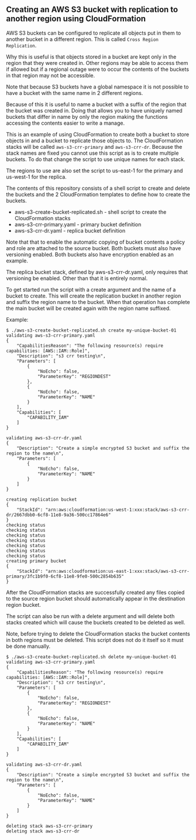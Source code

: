 ## Creating an AWS S3 bucket with replication to another region using CloudFormation

AWS S3 buckets can be configured to replicate all objects put in them to another bucket in a different region.
This is called ```Cross Region Replication```.

Why this is useful is that objects stored in a bucket are kept only in the region that they were created in.
Other regions may be able to access them if allowed but if a regional outage were to occur the contents of the buckets in that region may not be accessible.

Note that because S3 buckets have a global namespace it is not possible to have a bucket with the same name in 2 different regions.

Because of this it is useful to name a bucket with a suffix of the region that the bucket was created in.
Doing that allows you to have uniquely named buckets that differ in name by only the region making the functions accessing the contents easier to write a manage.

This is an example of using CloudFormation to create both a bucket to store objects in and a bucket to replicate those objects to.
The CloudFormation stacks will be called ```aws-s3-crr-primary``` and ```aws-s3-crr-dr```.
Because the stack names are fixed you cannot use this script as is to create multiple buckets.
To do that change the script to use unique names for each stack.

The regions to use are also set the script to us-east-1 for the primary and us-west-1 for the replica.

The contents of this repository consists of a shell script to create and delete the buckets and the 2 CloudFormation templates to define how to create the buckets.

* aws-s3-create-bucket-replicated.sh - shell script to create the CloudFormation stacks
* aws-s3-crr-primary.yaml - primary bucket definition
* aws-s3-crr-dr.yaml - replica bucket definition

Note that that to enable the automatic copying of bucket contents a policy and role are attached to the source bucket.
Both buckets must also have versioning enabled.
Both buckets also have encryption enabled as an example.

The replica bucket stack, defined by aws-s3-crr-dr.yaml, only requires that versioning be enabled.
Other than that it is entirely normal.

To get started run the script with a create argument and the name of a bucket to create.
This will create the replication bucket in another region and suffix the region name to the bucket.
When that operation has complete the main bucket will be created again with the region name suffixed.

Example:

```
$ ./aws-s3-create-bucket-replicated.sh create my-unique-bucket-01
validating aws-s3-crr-primary.yaml
{
    "CapabilitiesReason": "The following resource(s) require capabilities: [AWS::IAM::Role]",
    "Description": "s3 crr testing\n",
    "Parameters": [
        {
            "NoEcho": false,
            "ParameterKey": "REGIONDEST"
        },
        {
            "NoEcho": false,
            "ParameterKey": "NAME"
        }
    ],
    "Capabilities": [
        "CAPABILITY_IAM"
    ]
}

validating aws-s3-crr-dr.yaml
{
    "Description": "Create a simple encrypted S3 bucket and suffix the region to the name\n",
    "Parameters": [
        {
            "NoEcho": false,
            "ParameterKey": "NAME"
        }
    ]
}

creating replication bucket
{
    "StackId": "arn:aws:cloudformation:us-west-1:xxx:stack/aws-s3-crr-dr/2667dbb0-6cf8-11e8-9a36-500cc17864e6"
}
checking status
checking status
checking status
checking status
checking status
checking status
checking status
creating primary bucket
{
    "StackId": "arn:aws:cloudformation:us-east-1:xxx:stack/aws-s3-crr-primary/3fc1b9f0-6cf8-11e8-9fe0-500c2854b635"
}
```

After the CloudFormation stacks are successfully created any files copied to the source region bucket should automatically appear in the destination region bucket.

The script can also be run with a delete argument and will delete both stacks created which will cause the buckets created to be deleted as well.

Note, before trying to delete the CloudFormation stacks the bucket contents in both regions must be deleted.
This script does not do it itself so it must be done manually.

```
$ ./aws-s3-create-bucket-replicated.sh delete my-unique-bucket-01
validating aws-s3-crr-primary.yaml
{
    "CapabilitiesReason": "The following resource(s) require capabilities: [AWS::IAM::Role]",
    "Description": "s3 crr testing\n",
    "Parameters": [
        {
            "NoEcho": false,
            "ParameterKey": "REGIONDEST"
        },
        {
            "NoEcho": false,
            "ParameterKey": "NAME"
        }
    ],
    "Capabilities": [
        "CAPABILITY_IAM"
    ]
}

validating aws-s3-crr-dr.yaml
{
    "Description": "Create a simple encrypted S3 bucket and suffix the region to the name\n",
    "Parameters": [
        {
            "NoEcho": false,
            "ParameterKey": "NAME"
        }
    ]
}

deleting stack aws-s3-crr-primary
deleting stack aws-s3-crr-dr
```
